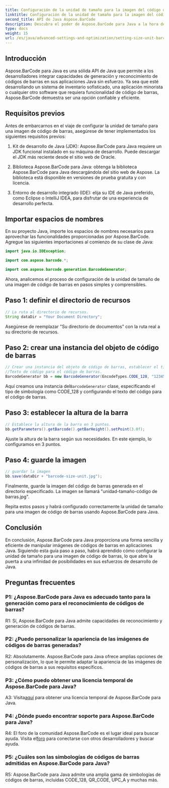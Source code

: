 ```yaml
---
title: Configuración de la unidad de tamaño para la imagen del código de barras en Java con Aspose.BarCode
linktitle: Configuración de la unidad de tamaño para la imagen del código de barras
second_title: API de Java Aspose.BarCode
description: Descubra el poder de Aspose.BarCode para Java a la hora de establecer unidades de tamaño precisas para imágenes de códigos de barras. Integración sencilla, rendimiento sólido e infinitas posibilidades de personalización.
type: docs
weight: 15
url: /es/java/advanced-settings-and-optimization/setting-size-unit-barcode-image/
---
```

## Introducción

Aspose.BarCode para Java es una sólida API de Java que permite a los desarrolladores integrar capacidades de generación y reconocimiento de códigos de barras en sus aplicaciones Java sin esfuerzo. Ya sea que esté desarrollando un sistema de inventario sofisticado, una aplicación minorista o cualquier otro software que requiera funcionalidad de código de barras, Aspose.BarCode demuestra ser una opción confiable y eficiente.

## Requisitos previos

Antes de embarcarnos en el viaje de configurar la unidad de tamaño para una imagen de código de barras, asegúrese de tener implementados los siguientes requisitos previos:

1. Kit de desarrollo de Java (JDK): Aspose.BarCode para Java requiere un JDK funcional instalado en su máquina de desarrollo. Puede descargar el JDK más reciente desde el sitio web de Oracle.

2. Biblioteca Aspose.BarCode para Java: obtenga la biblioteca Aspose.BarCode para Java descargándola del sitio web de Aspose. La biblioteca está disponible en versiones de prueba gratuita y con licencia.

3. Entorno de desarrollo integrado (IDE): elija su IDE de Java preferido, como Eclipse o IntelliJ IDEA, para disfrutar de una experiencia de desarrollo perfecta.

## Importar espacios de nombres

En su proyecto Java, importe los espacios de nombres necesarios para aprovechar las funcionalidades proporcionadas por Aspose.BarCode. Agregue las siguientes importaciones al comienzo de su clase de Java:

```java
import java.io.IOException;

import com.aspose.barcode.*;

import com.aspose.barcode.generation.BarcodeGenerator;
```


Ahora, analicemos el proceso de configuración de la unidad de tamaño de una imagen de código de barras en pasos simples y comprensibles.

## Paso 1: definir el directorio de recursos

```java
// La ruta al directorio de recursos.
String dataDir = "Your Document Directory";
```

Asegúrese de reemplazar "Su directorio de documentos" con la ruta real a su directorio de recursos.

## Paso 2: crear una instancia del objeto de código de barras

```java
// Crear una instancia del objeto de código de barras, establecer el tipo de simbología en código 128 y establecer el
//Texto de código para el código de barras.
BarcodeGenerator bb = new BarcodeGenerator(EncodeTypes.CODE_128, "1234567");
```

 Aquí creamos una instancia del`BarcodeGenerator` clase, especificando el tipo de simbología como CODE_128 y configurando el texto del código para el código de barras.

## Paso 3: establecer la altura de la barra

```java
// Establece la altura de la barra en 3 puntos.
bb.getParameters().getBarcode().getBarHeight().setPoint(3.0f);
```

Ajuste la altura de la barra según sus necesidades. En este ejemplo, lo configuramos en 3 puntos.

## Paso 4: guarde la imagen

```java
// guardar la imagen
bb.save(dataDir + "barcode-size-unit.jpg");
```

Finalmente, guarde la imagen del código de barras generada en el directorio especificado. La imagen se llamará "unidad-tamaño-código de barras.jpg".

Repita estos pasos y habrá configurado correctamente la unidad de tamaño para una imagen de código de barras usando Aspose.BarCode para Java.

## Conclusión

En conclusión, Aspose.BarCode para Java proporciona una forma sencilla y eficiente de manipular imágenes de códigos de barras en aplicaciones Java. Siguiendo esta guía paso a paso, habrá aprendido cómo configurar la unidad de tamaño para una imagen de código de barras, lo que abre la puerta a una infinidad de posibilidades en sus esfuerzos de desarrollo de Java.

## Preguntas frecuentes

### P1: ¿Aspose.BarCode para Java es adecuado tanto para la generación como para el reconocimiento de códigos de barras?

R1: Sí, Aspose.BarCode para Java admite capacidades de reconocimiento y generación de códigos de barras.

### P2: ¿Puedo personalizar la apariencia de las imágenes de códigos de barras generadas?

R2: Absolutamente. Aspose.BarCode para Java ofrece amplias opciones de personalización, lo que le permite adaptar la apariencia de las imágenes de códigos de barras a sus requisitos específicos.

### P3: ¿Cómo puedo obtener una licencia temporal de Aspose.BarCode para Java?

 A3: Visita[aquí](https://purchase.aspose.com/temporary-license/) para obtener una licencia temporal de Aspose.BarCode para Java.

### P4: ¿Dónde puedo encontrar soporte para Aspose.BarCode para Java?

 R4: El foro de la comunidad Aspose.BarCode es el lugar ideal para buscar ayuda. Visita el[foro](https://forum.aspose.com/c/barcode/13) para conectarse con otros desarrolladores y buscar ayuda.

### P5: ¿Cuáles son las simbologías de códigos de barras admitidas en Aspose.BarCode para Java?

R5: Aspose.BarCode para Java admite una amplia gama de simbologías de códigos de barras, incluidas CODE_128, QR_CODE, UPC_A y muchas más.